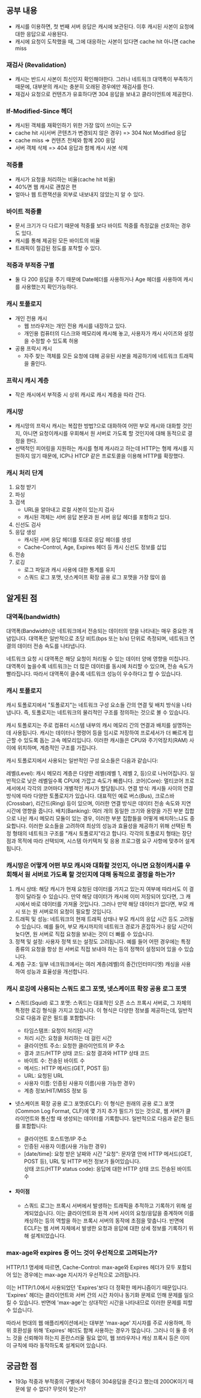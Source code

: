 ## 공부 내용

- 캐시를 이용하면, 첫 번째 서버 응답은 캐시에 보관된다. 이후 캐시된 사본이 요청에 대한 응답으로 사용된다.
- 캐시에 요청이 도착했을 때, 그에 대응하는 사본이 있다면 cache hit 아니면 cache miss

### 재검사 (Revalidation)

- 캐시는 반드시 사본이 최신인지 확인해야한다. 그러나 네트워크 대역폭이 부족하기 때문에, 대부분의 캐시는 충분히 오래된 경우에만 재검사를 한다.
- 재검사 요청으로 컨텐츠가 유효하다면 304 응답을 보내고 클라이언트에 제공한다.

### If-Modified-Since 헤더

- 캐시된 객체를 재확인하기 위한 가장 많이 쓰이는 도구
- cache hit 시(서버 콘텐츠가 변경되지 않은 경우) => 304 Not Modified 응답
- cache miss => 컨텐츠 전체와 함께 200 응답
- 서버 객체 삭제 => 404 응답과 함께 캐시 사본 삭제

### 적중률

- 캐시가 요청을 처리하는 비율(cache hit 비율)
- 40%면 웹 캐시로 괜찮은 편
- 얼마나 웹 트랜잭션을 외부로 내보내지 않았는지 알 수 있다.

### 바이트 적중률

- 문서 크기가 다 다르기 때문에 적중률 보다 바이트 적중률 측정값을 선호하는 경우도 있다.
- 캐시를 통해 제공된 모든 바이트의 비율
- 트래픽이 절감된 정도를 포착할 수 있다.

### 적중과 부적중 구별

- 둘 다 200 응답을 주기 때문에 Date헤더를 사용하거나 Age 헤더를 사용하여 캐시를 사용했는지 확인가능하다.

### 캐시 토폴로지

- 개인 전용 캐시
  - 웹 브라우저는 개인 전용 캐시를 내장하고 있다.
  - 개인용 컴퓨터의 디스크와 메모리에 캐시해 놓고, 사용자가 캐시 사이즈와 설정을 수정할 수 있도록 허용
- 공용 프락시 캐시
  - 자주 찾는 객체를 모든 요청에 대해 공유된 사본을 제공하기에 네트워크 트래픽을 줄인다.

### 프락시 캐시 계층

- 작은 캐시에서 부적중 시 상위 캐시로 캐시 계층을 따라 간다.

### 캐시망

- 캐시망의 프락시 캐시는 복잡한 방법?으로 대화하여 어떤 부모 캐시와 대화할 것인지, 아니면 요청이캐시를 우회해서 원 서버로 가도록 할 것인지에 대해 동적으로 결정을 한다.
- 선택적인 피어링을 지원하는 캐시를 형제 캐시라고 하는데 HTTP는 형제 캐시를 지원하지 않기 때문에, ICP나 HTCP 같은 프로토콜을 이용해 HTTP를 확장했다.

### 캐시 처리 단계

1. 요청 받기
2. 파싱
3. 검색
   - URL을 알아내고 로컬 사본이 있는지 검사
   - 캐시된 객체는 서버 응답 본문과 원 서버 응답 헤더를 포함하고 있다.
4. 신선도 검사
5. 응답 생성
   - 캐시된 서버 응답 헤더를 토대로 응답 헤더를 생성
   - Cache-Control, Age, Expires 헤더 등 캐시 신선도 정보를 삽입
6. 전송
7. 로깅
   - 로그 파일과 캐시 사용에 대한 통계를 유지
   - 스쿼드 로그 포맷, 넷스케이프 확장 공용 로그 포맷을 가장 많이 씀

## 알게된 점

### 대역폭(bandwidth)

대역폭(Bandwidth)은 네트워크에서 전송되는 데이터의 양을 나타내는 매우 중요한 개념입니다. 대역폭은 일반적으로 초당 비트(bps 또는 b/s) 단위로 측정되며, 네트워크 연결의 데이터 전송 속도를 나타냅니다.

네트워크 요청 시 대역폭은 해당 요청이 처리될 수 있는 데이터 양에 영향을 미칩니다. 대역폭이 높을수록 네트워크는 더 많은 데이터를 동시에 처리할 수 있으며, 전송 속도가 빨라집니다. 따라서 대역폭이 클수록 네트워크 성능이 우수하다고 할 수 있습니다.

### 캐시 토폴로지

캐시 토폴로지에서 "토폴로지"는 네트워크 구성 요소들 간의 연결 및 배치 방식을 나타냅니다. 즉, 토폴로지는 네트워크의 물리적인 구조를 정의하는 것으로 볼 수 있습니다.

캐시 토폴로지는 주로 컴퓨터 시스템 내부의 캐시 메모리 간의 연결과 배치를 설명하는 데 사용됩니다. 캐시는 데이터나 명령어 등을 임시로 저장하여 프로세서가 더 빠르게 접근할 수 있도록 돕는 고속 메모리입니다. 이러한 캐시들은 CPU와 주기억장치(RAM) 사이에 위치하며, 계층적인 구조를 가집니다.

캐시 토폴로지에서 사용되는 일반적인 구성 요소들은 다음과 같습니다:

레벨(Level): 캐시 메모리 계층은 다양한 레벨(레벨 1, 레벨 2, 등)으로 나뉘어집니다. 일반적으로 낮은 레벨일수록 CPU에 가깝고 속도가 빠릅니다.
코어(Core): 멀티코어 프로세서에서 각각의 코어마다 개별적인 캐시가 할당됩니다.
연결 방식: 캐시들 사이의 연결 방식에 따라 다양한 토폴로지가 있습니다. 대표적인 예로 버스(Bus), 크로스바(Crossbar), 리간드(Ring) 등이 있으며, 이러한 연결 방식은 데이터 전송 속도와 지연 시간에 영향을 줍니다.
배치(Banking): 여러 개의 동일한 크기와 용량을 가진 부분 집합으로 나뉜 캐시 메모리 모듈이 있는 경우, 이러한 부분 집합들을 어떻게 배치하느냐도 중요합니다.
이러한 요소들을 고려하여 최상의 성능과 효율성을 제공하기 위해 선택된 특정 형태의 네트워크 구조를 "캐시 토폴로지"라고 합니다. 각각의 토폴로지 형태는 장단점과 목적에 따라 선택되며, 시스템 아키텍처 및 응용 프로그램 요구 사항에 맞추어 설계됩니다.

### 캐시망은 어떻게 어떤 부모 캐시와 대화할 것인지, 아니면 요청이캐시를 우회해서 원 서버로 가도록 할 것인지에 대해 동적으로 결정을 하는가?

1. 캐시 상태: 해당 캐시가 현재 요청된 데이터를 가지고 있는지 여부에 따라서도 이 결정이 달라질 수 있습니다. 만약 해당 데이터가 캐시에 이미 저장되어 있다면, 그 캐시에서 바로 데이터를 가져올 것입니다. 그러나 만약 해당 데이터가 없다면, 부모 캐시 또는 원 서버로의 요청이 필요할 것입니다.
2. 트래픽 및 성능: 네트워크의 현재 트래픽 상태나 부모 캐시의 응답 시간 등도 고려될 수 있습니다. 예를 들어, 부모 캐시까지의 네트워크 경로가 혼잡하거나 응답 시간이 늦다면, 원 서버로 직접 요청을 보내는 것이 더 빠를 수 있습니다.
3. 정책 및 설정: 사용자 정책 또는 설정도 고려됩니다. 예를 들어 어떤 경우에는 특정 종류의 요청을 항상 원 서버로 직접 보내야 하는 등의 정책이 설정되어 있을 수 있습니다.
4. 계층 구조: 일부 네크워크에서는 여러 계층(레벨)의 중간(인터미디엣) 캐싱을 사용하여 성능과 효율성을 개선합니다.

### 캐시 로깅에 사용되는 스쿼드 로그 포맷, 넷스케이프 확장 공용 로그 포맷

- 스쿼드(Squid) 로그 포맷: 스쿼드는 대표적인 오픈 소스 프록시 서버로, 그 자체의 특정한 로깅 형식을 가지고 있습니다. 이 형식은 다양한 정보를 제공하는데, 일반적으로 다음과 같은 필드를 포함합니다:
  - 타임스탬프: 요청이 처리된 시간
  - 처리 시간: 요청을 처리하는 데 걸린 시간
  - 클라이언트 주소: 요청한 클라이언트의 IP 주소
  - 결과 코드/HTTP 상태 코드: 요청 결과와 HTTP 상태 코드
  - 바이트 수: 전송된 바이트 수
  - 메서드: HTTP 메서드(GET, POST 등)
  - URL: 요청된 URL
  - 사용자 이름: 인증된 사용자 이름(사용 가능한 경우)
  - 계층 정보/HIT/MISS 정보 등
- 넷스케이프 확장 공용 로그 포맷(ECLF): 이 형식은 원래의 공용 로그 포맷(Common Log Format, CLF)에 몇 가지 추가 필드가 있는 것으로, 웹 서버가 클라이언트와 통신할 때 생성되는 데이터를 기록합니다. 일반적으로 다음과 같은 필드를 포함합니다:

  - 클라이언트 호스트명/IP 주소
  - 인증된 사용자 이름(사용 가능한 경우)
  - [date/time]: 요청 받은 날짜와 시간 "요청": 문자열 안에 HTTP 메서드(GET, POST 등), URL 및 HTTP 버전 정보가 들어있습니다.
    <br /> 상태 코드(HTTP status code): 응답에 대한 HTTP 상태 코드 전송된 바이트 수

- #### 차이점
  - 스쿼드 로그는 프록시 서버에서 발생하는 트래픽을 추적하고 기록하기 위해 설계되었습니다. 이는 클라이언트와 원격 서버 사이의 요청/응답을 중계하며 이를 캐싱하는 등의 역할을 하는 프록시 서버의 동작에 초점을 맞춥니다. 반면에 ECLF는 웹 서버 자체에서 발생한 요청과 응답에 대한 상세 정보를 기록하기 위해 설계되었습니다.

### max-age와 expires 중 어느 것이 우선적으로 고려되는가?

HTTP/1.1 명세에 따르면, Cache-Control: max-age와 Expires 헤더가 모두 포함되어 있는 경우에는 max-age 지시자가 우선적으로 고려됩니다.

이는 HTTP/1.0에서 사용되었던 'Expires'보다 더 정확한 메커니즘이기 때문입니다. 'Expires' 헤더는 클라이언트와 서버 간의 시간 차이나 동기화 문제로 인해 문제를 일으킬 수 있습니다. 반면에 'max-age'는 상대적인 시간을 나타내므로 이러한 문제를 피할 수 있습니다.

따라서 현대의 웹 애플리케이션에서는 대부분 'max-age' 지시자를 주로 사용하며, 하위 호환성을 위해 'Expires' 헤더도 함께 사용하는 경우가 많습니다. 그러나 이 둘 중 어느 것을 신뢰해야 하는지 혼란스러울 필요 없이, 웹 브라우저나 캐싱 프록시 등은 이미 이 규칙에 따라 동작하도록 설계되어 있습니다.

## 궁금한 점

- 193p 적중과 부적중의 구별에서 적중이 304응답을 준다고 했는데 200OK이기 때문에 알 수 없다? 무엇이 맞는가?
